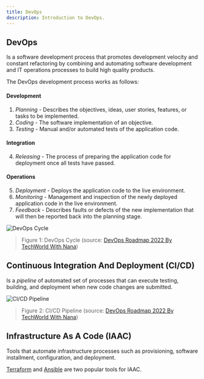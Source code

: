 ```yaml
---
title: DevOps
description: Introduction to DevOps.
---
```


## DevOps

Is a software development process that promotes development velocity and constant refactoring 
by combining and automating software development and IT operations processes to build high 
quality products.

The DevOps development process works as follows:

#### Development

1. *Planning* - Describes the objectives, ideas, user stories, features, or tasks to be implemented.
2. *Coding* - The software implementation of an objective.
3. *Testing* - Manual and/or automated tests of the application code.

#### Integration

4. *Releasing* - The process of preparing the application code for deployment once all 
tests have passed.

#### Operations

5. *Deployment* - Deploys the application code to the live environment.
6. *Monitoring* - Management and inspection of the newly deployed application code in the 
live environment.
8. *Feedback* - Describes faults or defects of the new implementation that will then be 
reported back into the planning stage.

![DevOps Cycle](/images/figures/devops/devops-cycle.png)

> Figure 1: DevOps Cycle (source: [DevOps Roadmap 2022 By TechWorld With Nana](https://youtu.be/9pZ2xmsSDdo?t=424))

## Continuous Integration And Deployment (CI/CD)

Is a *pipeline* of automated set of processes that can execute testing, building, 
and deployment when new code changes are submitted.

![CI/CD Pipeline](/images/figures/devops/ci-cd-pipeline.png)

> Figure 2: CI/CD Pipeline (source: [DevOps Roadmap 2022 By TechWorld With Nana](https://youtu.be/9pZ2xmsSDdo?t=403))

## Infrastructure As A Code (IAAC)

Tools that automate infrastructure processes such as provisioning, software installment, 
configuration, and deployment.

[Terraform](https://www.terraform.io/) and [Ansible](https://www.ansible.com/) are two popular tools for IAAC.
